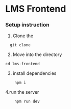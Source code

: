 # LMS Frontend

### Setup instruction

1. Clone the 

```
  git clone   
```
2. Move into the directory 

```
cd lms-frontend

```
3. install dependencies

```
    npm i

```
4.run the server

```
    npm run dev

```